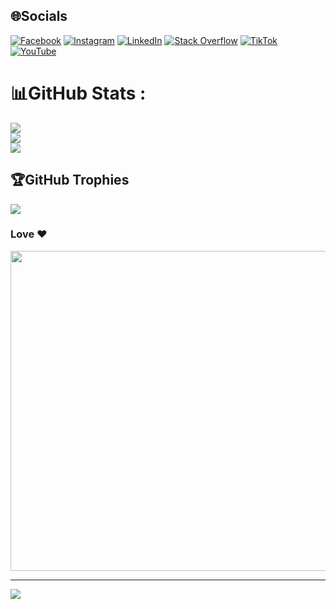
## 🌐Socials
[![Facebook](https://img.shields.io/badge/Facebook-%231877F2.svg?logo=Facebook&logoColor=white)](https://facebook.com/nguyenmanhtruongdat) [![Instagram](https://img.shields.io/badge/Instagram-%23E4405F.svg?logo=Instagram&logoColor=white)](https://instagram.com/datnguyrn7) [![LinkedIn](https://img.shields.io/badge/LinkedIn-%230077B5.svg?logo=linkedin&logoColor=white)](https://www.linkedin.com/in/nguyenmanhtruongdat/) [![Stack Overflow](https://img.shields.io/badge/-Stackoverflow-FE7A16?logo=stack-overflow&logoColor=white)](https://stackoverflow.com/users/17988933) [![TikTok](https://img.shields.io/badge/TikTok-%23000000.svg?logo=TikTok&logoColor=white)](https://tiktok.com/@truongdat.27) [![YouTube](https://img.shields.io/badge/YouTube-%23FF0000.svg?logo=YouTube&logoColor=white)](https://www.youtube.com/channel/UCWrz3bv9MWSONICy0sQ-27w) 

# 📊GitHub Stats :
![](https://github-readme-stats.vercel.app/api?username=nguyenmanhtruongdat&theme=tokyonight&hide_border=false&include_all_commits=false&count_private=false)<br/>
![](https://github-readme-streak-stats.herokuapp.com/?user=nguyenmanhtruongdat&theme=tokyonight&hide_border=false)<br/>
![](https://github-readme-stats.vercel.app/api/top-langs/?username=nguyenmanhtruongdat&theme=tokyonight&hide_border=false&include_all_commits=false&count_private=false&layout=compact)

## 🏆GitHub Trophies
![](https://github-trophies.vercel.app/?username=nguyenmanhtruongdat&theme=dracula&no-frame=false&no-bg=false&margin-w=4)

### Love ❤
<img src="https://pl.pinterest.com/pin/668925350928406934/" width="512px"/>

---
[![](https://visitcount.itsvg.in/api?id=nguyenmanhtruongdat&icon=0&color=0)](https://visitcount.itsvg.in)
